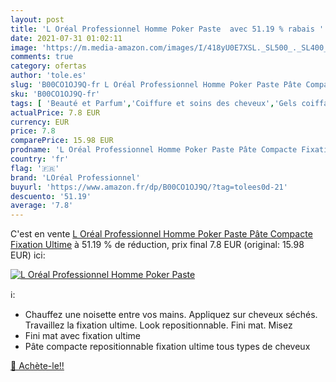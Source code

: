 ```yaml
---
layout: post
title: 'L Oréal Professionnel Homme Poker Paste  avec 51.19 % rabais '
date: 2021-07-31 01:02:11
image: 'https://m.media-amazon.com/images/I/418yU0E7XSL._SL500_._SL400_.jpg'
comments: true
category: ofertas
author: 'tole.es'
slug: 'B00CO1OJ9Q-fr L Oréal Professionnel Homme Poker Paste Pâte Compacte...'
sku: 'B00CO1OJ9Q-fr'
tags: [ 'Beauté et Parfum','Coiffure et soins des cheveux','Gels coiffants','Produits coiffants','loréal professionnel', ]
actualPrice: 7.8 EUR
currency: EUR
price: 7.8
comparePrice: 15.98 EUR
prodname: 'L Oréal Professionnel Homme Poker Paste Pâte Compacte Fixation Ultime'
country: 'fr'
flag: '🇫🇷'
brand: 'LOréal Professionnel'
buyurl: 'https://www.amazon.fr/dp/B00CO1OJ9Q/?tag=tolees0d-21'
descuento: '51.19'
average: '7.8'
---
```


C'est en vente [L Oréal Professionnel Homme Poker Paste Pâte Compacte Fixation Ultime](https://www.amazon.fr/dp/B00CO1OJ9Q/?tag=tolees0d-21)  à  51.19 % de réduction, prix final  7.8 EUR (original: 15.98 EUR) ici:

[![L Oréal Professionnel Homme Poker Paste ](https://m.media-amazon.com/images/I/418yU0E7XSL._SL500_._SL400_.jpg)](https://www.amazon.fr/dp/B00CO1OJ9Q/?tag=tolees0d-21)

ℹ️:

- Chauffez une noisette entre vos mains. Appliquez sur cheveux séchés. Travaillez la fixation ultime. Look repositionnable. Fini mat. Misez
- Fini mat avec fixation ultime
- Pâte compacte repositionnable fixation ultime tous types de cheveux

[🛒 Achète-le!!](https://www.amazon.fr/dp/B00CO1OJ9Q/?tag=tolees0d-21)
